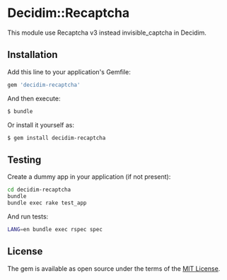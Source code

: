 # Decidim::Recaptcha
This module use Recaptcha v3 instead invisible_captcha in Decidim.

## Installation
Add this line to your application's Gemfile:

```ruby
gem 'decidim-recaptcha'
```

And then execute:
```bash
$ bundle
```

Or install it yourself as:
```bash
$ gem install decidim-recaptcha
```


## Testing

Create a dummy app in your application (if not present):

```bash
cd decidim-recaptcha
bundle
bundle exec rake test_app
```

And run tests:

```bash
LANG=en bundle exec rspec spec
``` 

## License
The gem is available as open source under the terms of the [MIT License](http://opensource.org/licenses/MIT).
